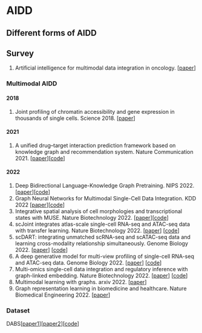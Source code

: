 # AIDD
## Different forms of AIDD

## Survey
1. Artificial intelligence for multimodal data integration in oncology. [[paper](https://reader.elsevier.com/reader/sd/pii/S153561082200441X?token=E68406806BBE9D80033D9D1AFFAA792CEABCE58A2D09555B2CE1D0A0C4E305A8F004BF03122E5EFD9A65530CFCFC2C9D&originRegion=us-east-1&originCreation=20230201105730)]

### Multimodal AIDD
#### 2018
1. Joint profiling of chromatin accessibility and gene expression in thousands of single cells. Science 2018. [[paper](https://www.science.org/doi/pdf/10.1126/science.aau0730?casa_token=xHOV6JeZEfQAAAAA:NYj4oPdBQshoJhjgp4gsEd1ssIZFyygrySro_mMvlJ9N5OHFrNikDdUU0-VyKY3i94Qbo8RKhTifvkEw)]
#### 2021
1. A unified drug–target interaction prediction framework based on knowledge graph and recommendation system. Nature Communication 2021. [[paper](https://www.nature.com/articles/s41467-021-27137-3)][[code](https://zenodo.org/record/5500305)]
#### 2022
1. Deep Bidirectional Language-Knowledge Graph Pretraining. NIPS 2022. [[paper](https://arxiv.org/pdf/2210.09338.pdf)][[code](https://github.com/michiyasunaga/dragon)]
2. Graph Neural Networks for Multimodal Single-Cell Data Integration. KDD 2022 [[paper](https://arxiv.org/pdf/2203.01884.pdf)][[code](https://github.com/OmicsML/dance)]
3. Integrative spatial analysis of cell morphologies and transcriptional states with MUSE. Nature Biotechnology 2022. [[paper](https://www.nature.com/articles/s41587-022-01251-z)][[code](https://github.com/AltschulerWu-Lab/MUSE)]
4. scJoint integrates atlas-scale single-cell RNA-seq and ATAC-seq data with transfer learning. Nature Biotechnology 2022. [[paper](https://www.nature.com/articles/s41587-021-01161-6)] [[code](https://github.com/SydneyBioX/scJoint)]
5. scDART: integrating unmatched scRNA-seq and scATAC-seq data and learning cross-modality relationship simultaneously. Genome Biology 2022. [[paper](https://link.springer.com/article/10.1186/s13059-022-02706-x)] [[code](https://github.com/PeterZZQ/scDART)]
6. A deep generative model for multi-view profiling of single-cell RNA-seq and ATAC-seq data. Genome Biology 2022. [[paper](https://genomebiology.biomedcentral.com/articles/10.1186/s13059-021-02595-6)] [[code](https://github.com/bm2-lab/scMVP)]
7. Multi-omics single-cell data integration and regulatory inference with graph-linked embedding. Nature Biotechnology 2022. [[paper](https://www.nature.com/articles/s41587-022-01284-4)] [[code](https://github.com/gao-lab/GLUE)]
8. Multimodal learning with graphs. arxiv 2022. [[paper](https://arxiv.org/pdf/2209.03299.pdf)]
9. Graph representation learning in biomedicine and healthcare. Nature Biomedical Engineering 2022. [[paper](https://www.nature.com/articles/s41551-022-00942-x)]


### Dataset
DABS[[paper1](https://arxiv.org/pdf/2111.12062.pdf)][[paper2](https://openreview.net/pdf?id=ChWf1E43l4)][[code](https://github.com/alextamkin/dabs)]
